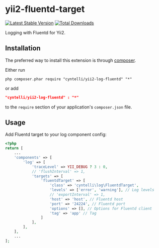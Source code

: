 # yii2-fluentd-target 
[![Latest Stable Version](https://img.shields.io/packagist/v/cyntelli/yii2-log-fluentd.svg?style=flat-square)](https://packagist.org/packages/cyntelli/yii2-log-fluentd) [![Total Downloads](https://img.shields.io/packagist/dt/cyntelli/yii2-log-fluentd.svg?style=flat-square)](https://packagist.org/packages/cyntelli/yii2-log-fluentd) 

Logging with Fluentd for Yii2.

Installation
------------
The preferred way to install this extension is through [composer](http://getcomposer.org/download/).

Either run

```
php composer.phar require "cyntelli/yii2-log-fluentd" "*"
```

or add

```json
"cyntelli/yii2-log-fluentd" : "*"
```

to the `require` section of your application's `composer.json` file.

Usage
-----

Add Fluentd target to your log component config:
```php
<?php
return [
    ...
    'components' => [
        'log' => [
            'traceLevel' => YII_DEBUG ? 3 : 0,
            // 'flushInterval' => 1,
            'targets' => [
                'fluentdTarget' => [
                    'class' => 'cyntelli\log\FluentdTarget',
                    'levels' => ['error', 'warning'], // Log levels
                    // 'exportInterval' => 1,
                    'host' => 'host', // Fluentd host
                    'port' => '24224', // Fluentd port
                    'options' => [], // Options for Fluentd client
                    'tag' => 'app' // Tag
                ]
            ],
        ],
    ],
    ...
];
```
